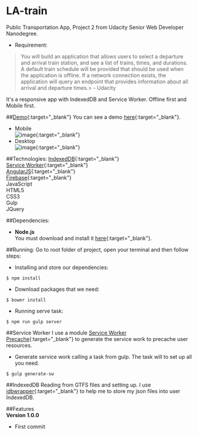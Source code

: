 # LA-train
Public Transportation App, Project 2 from Udacity Senior Web Developer Nanodegree.  
- Requirement:  
>You will build an application that allows users to select a departure and arrival train station, and see a list of trains, times, and durations. A default train schedule will be provided that should be used when the application is offline. If a network connection exists, the application will query an endpoint that provides information about all arrival and departure times.> - Udacity

It's a responsive app with IndexedDB and Service Worker. Offline first and Mobile first.

##[Demo](https://udacitytwo.firebaseapp.com/#/dashboard){:target="_blank"}
You can see a demo [here](https://udacitytwo.firebaseapp.com/#/dashboard){:target="_blank"}.  

- Mobile  
![image](https://raw.githubusercontent.com/mortoni/LA-train/master/app/images/demo1.png){:target="_blank"}  
- Desktop  
![image](https://raw.githubusercontent.com/mortoni/LA-train/master/app/images/demo2.png){:target="_blank"}  

##Technologies:
[IndexedDB](https://developer.mozilla.org/en/docs/Web/API/IndexedDB_API){:target="_blank"}  
[Service Worker](https://developer.mozilla.org/en-US/docs/Web/API/Service_Worker_API){:target="_blank"}  
[AngularJS](https://angularjs.org/){:target="_blank"}   
[Firebase](https://www.firebase.com/){:target="_blank"}  
JavaScript  
HTML5  
CSS3  
Gulp  
JQuery  

##Dependencies:
- **Node.js**  
You must download and install it [here](https://nodejs.org/en/){:target="_blank"}.

##Running:
Go to root folder of project, open your terminal and then follow steps:  

- Installing and store our dependencies:
```{r, engine='bash', count_lines}
$ npm install
```

- Download packages that we need:  
```{r, engine='bash', count_lines}
$ bower install
```

- Running serve task:  
```{r, engine='bash', count_lines}
$ npm run gulp server
```

##Service Worker
I use a module [Service Worker Precache](https://github.com/GoogleChrome/sw-precache){:target="_blank"} to generate the service work to precache user resources.  

- Generate service work calling a task from gulp. The task will to set up all you need.  
```{r, engine='bash', count_lines}
$ gulp generate-sw
```

##IndexedDB
  Reading from GTFS files and setting up. I use [idbwrapper](https://github.com/jensarps/IDBWrapper){:target="_blank"} to help me to store my json files into user IndexedDB.  

##Features  
**Version 1.0.0**  
- First commit
